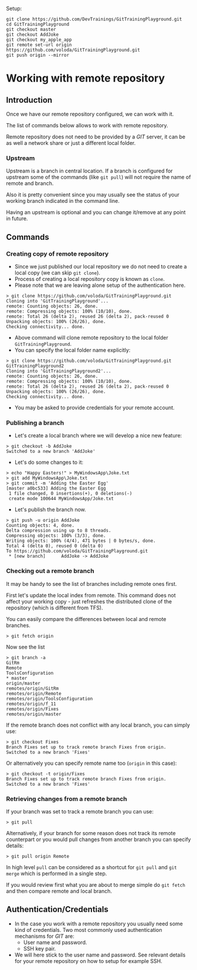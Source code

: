 Setup:
```
git clone https://github.com/DevTrainings/GitTrainingPlayground.git
cd GitTrainingPlayground
git checkout master
git checkout AddJoke
git checkout my_apple_app
git remote set-url origin https://github.com/voloda/GitTrainingPlayground.git
git push origin --mirror
```

# Working with remote repository

## Introduction

Once we have our remote repository configured, we can work with it.

The list of commands below allows to work with remote repository.

Remote repository does not need to be provided by a _GIT_ server, it can
be as well a network share or just a different local folder.

### Upstream

Upstream is a branch in central location. If a branch is configured for upstream some of the commands (like ```git pull```) will not require the name of remote and branch.

Also it is pretty convenient since you may usually see the status of your
working branch indicated in the command line.

Having an upstream is optional and you can change it/remove at any point
in future.

## Commands

### Creating copy of remote repository

* Since we just published our local repository we do not need to create
  a local copy (we can skip `git clone`).
* Process of creating a local repository copy is known as ```clone```.
* Please note that we are leaving alone setup of the authentication here.
```
> git clone https://github.com/voloda/GitTrainingPlayground.git
Cloning into 'GitTrainingPlayground'...
remote: Counting objects: 26, done.
remote: Compressing objects: 100% (10/10), done.
remote: Total 26 (delta 2), reused 26 (delta 2), pack-reused 0
Unpacking objects: 100% (26/26), done.
Checking connectivity... done.
```
* Above command will clone remote repository to the local folder ```GitTrainingPlayground```.
* You can specify the local folder name explicitly:
```
> git clone https://github.com/voloda/GitTrainingPlayground.git GitTrainingPlayground2
Cloning into 'GitTrainingPlayground2'...
remote: Counting objects: 26, done.
remote: Compressing objects: 100% (10/10), done.
remote: Total 26 (delta 2), reused 26 (delta 2), pack-reused 0
Unpacking objects: 100% (26/26), done.
Checking connectivity... done.
```
* You may be asked to provide credentials for your remote account.

### Publishing a branch

* Let's create a local branch where we will develop a nice new feature:

```
> git checkout -b AddJoke
Switched to a new branch 'AddJoke'
```

* Let's do some changes to it:

```
> echo "Happy Easters!" > MyWindowsApp\Joke.txt
> git add MyWindowsApp\Joke.txt
> git commit -m 'Adding the Easter Egg'
[master a0bc533] Adding the Easter Egg
 1 file changed, 0 insertions(+), 0 deletions(-)
 create mode 100644 MyWindowsApp/Joke.txt
```

* Let's publish the branch now.

```
> git push -u origin AddJoke
Counting objects: 4, done.
Delta compression using up to 8 threads.
Compressing objects: 100% (3/3), done.
Writing objects: 100% (4/4), 471 bytes | 0 bytes/s, done.
Total 4 (delta 0), reused 0 (delta 0)
To https://github.com/voloda/GitTrainingPlayground.git
 * [new branch]      AddJoke -> AddJoke
```

### Checking out a remote branch

It may be handy to see the list of branches including remote ones first.

First let's update the local index from remote. This command does not affect your working copy - just refreshes the distributed clone of the repository (which is different from TFS).

You can easily compare the differences between local and remote branches.

```
> git fetch origin
```

Now see the list

```
> git branch -a
GitRm
Remote
ToolsConfiguration
* master
origin/master
remotes/origin/GitRm
remotes/origin/Remote
remotes/origin/ToolsConfiguration
remotes/origin/f_11
remotes/origin/Fixes
remotes/origin/master
```

If the remote branch does not conflict with any local branch, you can
simply use:

```
> git checkout Fixes
Branch Fixes set up to track remote branch Fixes from origin.
Switched to a new branch 'Fixes'
```

Or alternatively you can specify remote name too (```origin``` in this
case):

```
> git checkout -t origin/Fixes
Branch Fixes set up to track remote branch Fixes from origin.
Switched to a new branch 'Fixes'
```

### Retrieving changes from a remote branch

If your branch was set to track a remote branch you can use:

```
> git pull
```

Alternatively, if your branch for some reason does not track its remote
counterpart or you would pull changes from another branch you can specify
details:

```
> git pull origin Remote
```

In high level `pull` can be considered as a shortcut for `git pull` and
`git merge` which is performed in a single step.

If you would review first what you are about to merge simple do `git fetch` and then compare remote and local branch.

## Authentication/Credentials

* In the case you work with a remote repository you usually need some
  kind of credentials.
  Two most commonly used authentication mechanisms for _GIT_ are:
  * User name and password.
  * SSH key pair.
* We will here stick to the user name and password. See relevant details
  for your remote repository on how to setup for example SSH.

